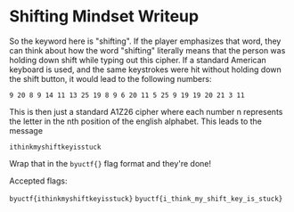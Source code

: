 # Shifting Mindset Writeup
So the keyword here is "shifting". If the player emphasizes that word, they can think about how the word "shifting" literally means that the person was holding down shift while typing out this cipher. If a standard American keyboard is used, and the same keystrokes were hit without holding down the shift button, it would lead to the following numbers:

`9 20 8 9 14 11 13 25 19 8 9 6 20 11 5 25 9 19 19 20 21 3 11`

This is then just a standard A1Z26 cipher where each number n represents the letter in the nth position of the english alphabet. This leads to the message

`ithinkmyshiftkeyisstuck`

Wrap that in the `byuctf{}` flag format and they're done!

Accepted flags:

`byuctf{ithinkmyshiftkeyisstuck}`
`byuctf{i_think_my_shift_key_is_stuck}`
